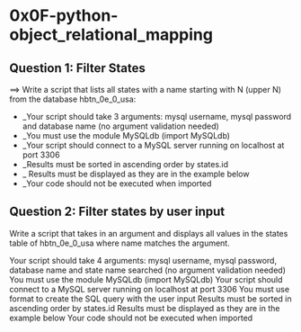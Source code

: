 # 0x0F-python-object_relational_mapping

## Question 1: Filter States

==> Write a script that lists all states with a name starting with N (upper N) from the database hbtn_0e_0_usa:

* _Your script should take 3 arguments: mysql username, mysql password and database name (no argument validation needed)
* _You must use the module MySQLdb (import MySQLdb)
* _Your script should connect to a MySQL server running on localhost at port 3306
* _Results must be sorted in ascending order by states.id
* _ Results must be displayed as they are in the example below
* _Your code should not be executed when imported


## Question 2: Filter states by user input

Write a script that takes in an argument and displays all values in the states table of hbtn_0e_0_usa where name matches the argument.

Your script should take 4 arguments: mysql username, mysql password, database name and state name searched (no argument validation needed)
You must use the module MySQLdb (import MySQLdb)
Your script should connect to a MySQL server running on localhost at port 3306
You must use format to create the SQL query with the user input
Results must be sorted in ascending order by states.id
Results must be displayed as they are in the example below
Your code should not be executed when imported



